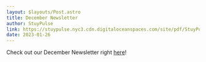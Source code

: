 ```yaml
---
layout: $layouts/Post.astro
title: December Newsletter
author: StuyPulse
link: https://stuypulse.nyc3.cdn.digitaloceanspaces.com/site/pdf/StuyPost%20December%202022.pdf
date: 2023-01-26
---
```


Check out our December Newsletter right [here](https://stuypulse.nyc3.cdn.digitaloceanspaces.com/site/pdf/StuyPost%20December%202022.pdf)!
